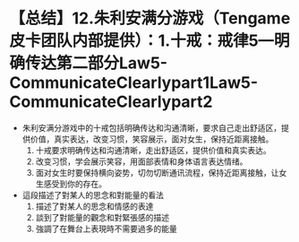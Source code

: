 # 【总结】12.朱利安满分游戏（Tengame皮卡团队内部提供）：1.十戒：戒律5—明确传达第二部分Law5-CommunicateClearlypart1Law5-CommunicateClearlypart2

-   朱利安满分游戏中的十戒包括明确传达和沟通清晰，要求自己走出舒适区，提供价值，真实表达，改变习惯，笑容展示，面对女生，保持近距离接触。
    1.  十戒要求明确传达和沟通清晰，走出舒适区，提供价值和真实表达。
    2.  改变习惯，学会展示笑容，用面部表情和身体语言表达情绪。
    3.  面对女生时要保持横向姿势，切勿切断通讯流程，保持近距离接触，让女生感受到你的存在。
-   這段描述了對某人的思念和對能量的看法
    1.  描述了對某人的思念和情感的表達
    2.  談到了對能量的觀念和對緊張感的描述
    3.  強調了在舞台上表現時不需要過多的能量